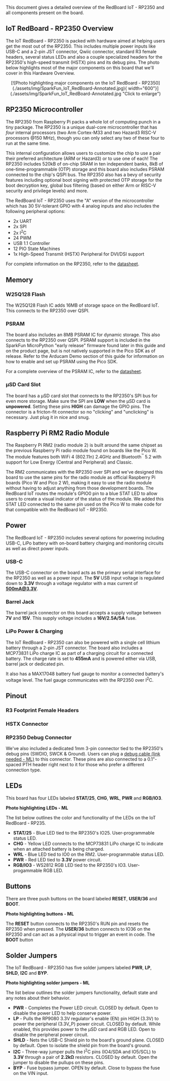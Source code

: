 This document gives a detailed overview of the RedBoard IoT - RP2350 and all components present on the board.

## IoT RedBoard - RP2350 Overview

The IoT RedBoard - RP2350 is packed with hardware aimed at helping users get the most out of the RP2350. This includes multiple power inputs like USB-C and a 2-pin JST connector, Qwiic connector, standard R3 female headers, several status LEDs and also a couple specialized headers for the RP2350's high-speed transmit (HSTX) pins and its debug pins. The photo below highlights most of the major components on this board that we'll cover in this Hardware Overview.

<center>
[![Photo highlighting major components on the IoT RedBoard - RP2350](./assets/img/SparkFun_IoT_RedBoard-Annotated.jpg){ width="600"}](./assets/img/SparkFun_IoT_RedBoard-Annotated.jpg "Click to enlarge")
</center>

## RP2350 Microcontroller

The RP2350 from Raspberry Pi packs a whole lot of computing punch in a tiny package. The RP2350 is a unique dual-core microcontroller that has <i>four</i> internal processors (two Arm Cortex-M33 and two Hazard3 RISC-V processors @150 MHz), though you can only select any two of these four to run at the same time. 

This internal configuration allows users to customize the chip to use a pair their preferred architecture (ARM or Hazard3) or to use one of each! The RP2350 includes 520kB of on-chip SRAM in ten independent banks, 8kB of one-time-programmable (OTP) storage and this board also includes PSRAM connected to the chip's QSPI bus. The RP2350 also has a bevy of security features including optional boot signing with protected OTP storage for the boot decryption key, global bus filtering (based on either Arm or RISC-V security and privilege levels) and more.

The RedBoard IoT - RP2350 uses the "A" version of the microcontroller which has 30 5V-tolerant GPIO with 4 analog inputs and also includes the following peripheral options:

* 2x UART
* 2x SPI
* 2x I<sup>2</sup>C
* 24 PWM
* USB 1.1 Controller
* 12 PIO State Machines
* 1x High-Speed Transmit (HSTX) Peripheral for DVI/DSI support

For complete information on the RP2350, refer to the [datasheet](./assets/component_documentation/rp2350-datasheet.pdf).

## Memory

### W25Q128 Flash

The W25Q128 Flash IC adds 16MB of storage space on the RedBoard IoT. This connects to the RP2350 over QSPI.

### PSRAM

The board also includes an 8MB PSRAM IC for dynamic storage. This also connects to the RP2350 over QSPI. PSRAM support is included in the SparkFun MicroPython "early release" firmware found later in this guide and on the product page, but is not natively supported in the Pico SDK as of release. Refer to the Arducam Demo section of this guide for information on how to enable and set up PSRAM using the Pico SDK.

For a complete overview of the PSRAM IC, refer to the [datasheet](./assets/component_documentation/APS6404L_3SQR_Datasheet.pdf).

### &micro;SD Card Slot

The board has a &micro;SD card slot that connects to the RP2350's SPI bus for even more storage. Make sure the SPI are **LOW** when the &micro;SD card is **unpowered**. Setting these pins **HIGH** can damage the GPIO pins. The connector is a fricton-fit connector so no "clicking" and "unclicking" is necessary. Just plug it in nice and snug. 

## Raspberry Pi RM2 Radio Module

The Raspberry Pi RM2 (radio module 2) is built around the same chipset as the previous Raspberry Pi radio module found on boards like the Pico W. The module features both WiFi 4 (802.11n) 2.4GHz and  Bluetooth<sup>&trade;</sup> 5.2 with support for Low Energy (Central and Peripheral) and Classic. 

The RM2 communicates with the RP2350 over SPI and we've designed this board to use the same pins for the radio module as official Raspberry Pi boards (Pico W and Pico 2 W), making it easy to use the radio module without having to adjust anything from those development boards. The RedBoard IoT routes the module's GPIO0 pin to a blue STAT LED to allow users to create a visual indicator of the status of the module. We added this STAT LED connected to the same pin used on the Pico W to make code for that compatible with the RedBoard IoT - RP2350.

## Power

The RedBoard IoT - RP2350 includes several options for powering including USB-C, LiPo battery with on-board battery charging and monitoring circuits as well as direct power inputs.

### USB-C

The USB-C connector on the board acts as the primary serial interface for the RP2350 as well as a power input. The <b>5V</b> USB input voltage is regulated down to <b>3.3V</b> through a voltage regulator with a max current of <b>500mA@3.3V</b>.

### Barrel Jack

The barrel jack connector on this board accepts a supply voltage between <b>7V</b> and <b>15V</b>. This supply voltage includes a <b>16V/2.5A/5A</b> fuse.

### LiPo Power & Charging

The IoT RedBoard - RP2350 can also be powered with a single cell lithium battery through a 2-pin JST connector. The board also includes a MCP73831 LiPo charge IC as part of a charging circuit for a connected battery. The charge rate is set to <b>455mA</b> and is powered either via USB, barrel jack or dedicated pin. 

It also has a MAX17048 battery fuel gauge to monitor a connected battery's voltage level. The fuel gauge communicates with the RP2350 over I<sup>2</sup>C.

## Pinout

### R3 Footprint Female Headers

### HSTX Connector



### RP2350 Debug Connector

We've also included a dedicated 1mm 3-pin connector tied to the RP2350's debug pins (SWDIO, SWCK & Ground). Users can plug a [debug cable (link needed - ML)]() to this connector. These pins are also connected to a 0.1"-spaced PTH header right next to it for those who prefer a different connection type. 

## LEDs

This board has four LEDs labeled <b>STAT/25</b>, <b>CHG</b>, <b>WRL</b>, <b>PWR</b> and <b>RGB/IO3</b>.

**Photo highlighting LEDs - ML**

The list below outlines the color and functionality of the LEDs on the IoT RedBoard - RP235.

* <b>STAT/25</b> - Blue LED tied to the RP2350's IO25. User-programmable status LED. 
* <b>CHG</b> - Yellow LED connects to the MCP73831 LiPo charge IC to indicate when an attached battery is being charged.
* <b>WRL</b> - Blue LED tied to IO0 on the RM2. User-programmable status LED.
* <b>PWR</b> - Red LED tied to <b>3.3V</b> power circuit.
* <b>RGB/IO3</b> - WS2812 RGB LED tied to the RP2350's IO3. User-progammable RGB LED.

## Buttons

There are three push buttons on the board labeled <b>RESET</b>, <b>USER/36</b> and <b>BOOT</b>.

**Photo highlighting buttons - ML**

The <b>RESET</b> button connects to the RP2350's RUN pin and resets the RP2350 when pressed. The <b>USER/36</b> button connects to IO36 on the RP2350 and can act as a physical input to trigger an event in code. The <b>BOOT</b> button 

## Solder Jumpers

The IoT RedBoard - RP2350 has five solder jumpers labeled <b>PWR</b>, <b>LP</b>, <b>SHLD</b>, <b>I2C</b> and <b>BYP</b>. 

**Photo highlighting solder jumpers - ML**

The list below outlines the solder jumpers functionality, default state and any notes about their behavior.

* <b>PWR</b> - Completes the Power LED circuit. CLOSED by default. Open to disable the power LED to help conserve power.
* <b>LP</b> - Pulls the RP9080 3.3V regulator's enable (EN) pin HIGH (3.3V) to power the peripheral (3.3V_P) power circuit. CLOSED by default. While enabled, this provides power to the &micro;SD card and RGB LED. Open to disable the peripheral power circuit.
* <b>SHLD</b> - Nets the USB-C Shield pin to the board's ground plane. CLOSED by default. Open to isolate the shield pin from the board's ground.
* <b>I2C</b> - Three-way jumper pulls the I<sup>2</sup>C pins (IO4/SDA and IO5/SCL) to <b>3.3V</b> through a pair of <b>2.2k&ohm;</b> resistors. CLOSED by default. Open the jumper to disable the pullups on these pins.
* <b>BYP</b> - Fuse bypass jumper. OPEN by default. Close to bypass the fuse on the VIN input.